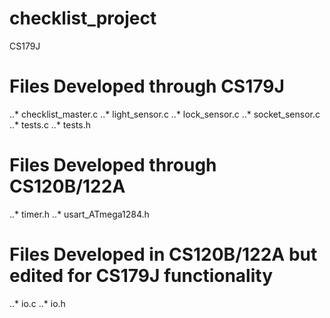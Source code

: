 # checklist_project
CS179J

# Files Developed through CS179J
  ..* checklist_master.c
  ..* light_sensor.c
  ..* lock_sensor.c
  ..* socket_sensor.c
  ..* tests.c
  ..* tests.h

# Files Developed through CS120B/122A
  ..* timer.h
  ..* usart_ATmega1284.h

# Files Developed in CS120B/122A but edited for CS179J functionality
  ..* io.c
  ..* io.h

